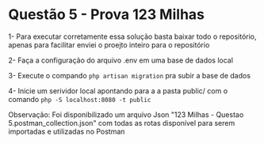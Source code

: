 # Questão 5 - Prova 123 Milhas

1- Para executar corretamente essa solução basta baixar todo o repositório, apenas para facilitar enviei o proejto inteiro para o repositório

2- Faça a configuração do arquivo .env em uma base de dados local

3- Execute o compando `php artisan migration` pra subir a base de dados

4- Inicie um serividor local apontando para a a pasta public/ com o comando `php -S localhost:8080 -t public`

Observação: Foi disponibilizado um arquivo Json "123 Milhas - Questao 5.postman_collection.json" com todas as rotas disponível para serem importadas e utilizadas no Postman